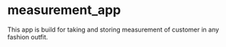 # measurement_app
This app is build for taking and storing measurement of customer in any fashion outfit.
